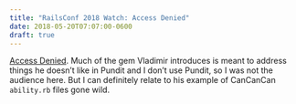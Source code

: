 ```yaml
---
title: "RailsConf 2018 Watch: Access Denied"
date: 2018-05-20T07:07:00-0600
draft: true
---
```






[Access Denied](http://confreaks.tv/videos/railsconf2018-access-denied-the-missing-guide-to-authorization-in-rails). Much of the gem Vladimir introduces is meant to address things he doesn’t like in Pundit and I don’t use Pundit, so I was not the audience here. But I can definitely relate to his example of CanCanCan `ability.rb` files gone wild.



